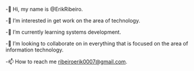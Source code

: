 -👋 Hi, my name is @ErikRibeiro.

-👀 I’m interested in get work on the area of technology.

-🌱 I’m currently learning systems development.

-💞️ I’m looking to collaborate on in everything that is focused on the area of information technology.

-📫 How to reach me ribeiroerik0007@gmail.com.

<!---
ErikRibeiro/ErikRibeiro is a ✨ special ✨ repository because its `README.md` (this file) appears on your GitHub profile.
You can click the Preview link to take a look at your changes.
--->
